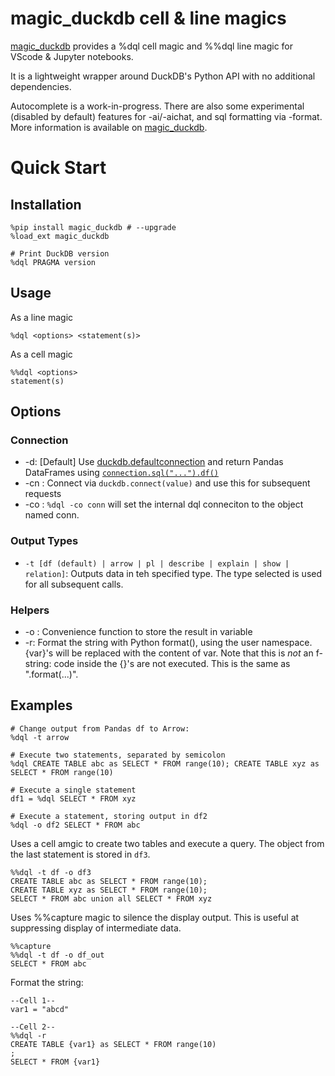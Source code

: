 # magic_duckdb cell & line magics

[magic_duckdb](https://github.com/iqmo-org/magic_duckdb) provides a %dql cell magic and %%dql line magic for VScode & Jupyter notebooks.

It is a lightweight wrapper around DuckDB's Python API with no additional dependencies.

Autocomplete is a work-in-progress. There are also some experimental (disabled by default) features for -ai/-aichat, and sql formatting via -format. More information is available on [magic_duckdb](https://github.com/iqmo-org/magic_duckdb).

# Quick Start

## Installation

```
%pip install magic_duckdb # --upgrade
%load_ext magic_duckdb

# Print DuckDB version
%dql PRAGMA version
```

## Usage

As a line magic

```
%dql <options> <statement(s)>
```

As a cell magic

```
%%dql <options>
statement(s)
```

## Options

### Connection

- -d: [Default] Use [duckdb.defaultconnection](https://duckdb.org/docs/api/python/reference/#duckdb.default_connection) and return Pandas DataFrames using [`connection.sql("...").df()`](https://duckdb.org/docs/api/python/reference/#duckdb.df)
- -cn <value>: Connect via `duckdb.connect(value)` and use this for subsequent requests
- -co <variable>: `%dql -co conn` will set the internal dql conneciton to the object named conn.

### Output Types

- `-t [df (default) | arrow | pl | describe | explain | show | relation]`: Outputs data in teh specified type. The type selected is used for all subsequent calls.

### Helpers

- -o <variable>: Convenience function to store the result in variable
- -r: Format the string with Python format(), using the user namespace. {var}'s will be replaced with the content of var. Note that this is _not_ an f-string: code inside the {}'s are not executed. This is the same as ".format(...)".

## Examples

```
# Change output from Pandas df to Arrow:
%dql -t arrow

# Execute two statements, separated by semicolon
%dql CREATE TABLE abc as SELECT * FROM range(10); CREATE TABLE xyz as SELECT * FROM range(10)

# Execute a single statement
df1 = %dql SELECT * FROM xyz

# Execute a statement, storing output in df2
%dql -o df2 SELECT * FROM abc
```

Uses a cell amgic to create two tables and execute a query. The object from the last statement is stored in `df3`.

```
%%dql -t df -o df3
CREATE TABLE abc as SELECT * FROM range(10);
CREATE TABLE xyz as SELECT * FROM range(10);
SELECT * FROM abc union all SELECT * FROM xyz
```

Uses %%capture magic to silence the display output. This is useful at suppressing display of intermediate data.

```
%%capture
%%dql -t df -o df_out
SELECT * FROM abc
```

Format the string:

```
--Cell 1--
var1 = "abcd"

--Cell 2--
%%dql -r
CREATE TABLE {var1} as SELECT * FROM range(10)
;
SELECT * FROM {var1}
```
